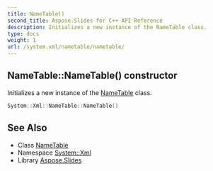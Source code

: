 ```yaml
---
title: NameTable()
second_title: Aspose.Slides for C++ API Reference
description: Initializes a new instance of the NameTable class.
type: docs
weight: 1
url: /system.xml/nametable/nametable/
---
```

## NameTable::NameTable() constructor


Initializes a new instance of the [NameTable](../) class.

```cpp
System::Xml::NameTable::NameTable()
```

## See Also

* Class [NameTable](../)
* Namespace [System::Xml](../../)
* Library [Aspose.Slides](../../../)